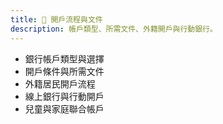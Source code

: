```yaml
---
title: 🏦 開戶流程與文件
description: 帳戶類型、所需文件、外籍開戶與行動銀行。
---
```


- 銀行帳戶類型與選擇
- 開戶條件與所需文件
- 外籍居民開戶流程
- 線上銀行與行動開戶
- 兒童與家庭聯合帳戶
